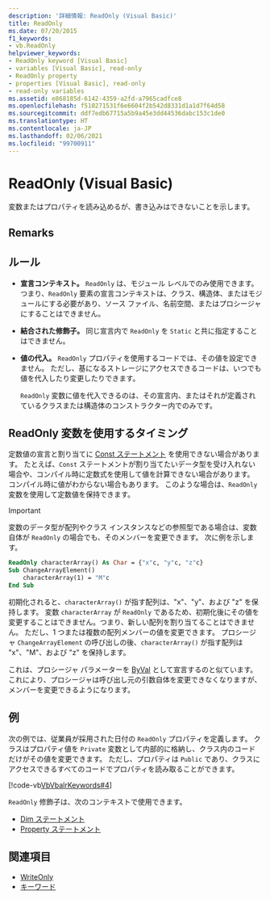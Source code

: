 ```yaml
---
description: '詳細情報: ReadOnly (Visual Basic)'
title: ReadOnly
ms.date: 07/20/2015
f1_keywords:
- vb.ReadOnly
helpviewer_keywords:
- ReadOnly keyword [Visual Basic]
- variables [Visual Basic], read-only
- ReadOnly property
- properties [Visual Basic], read-only
- read-only variables
ms.assetid: e868185d-6142-4359-a2fd-a7965cadfce8
ms.openlocfilehash: f510271531f6e6604f2b542d8331d1a1d7f64d58
ms.sourcegitcommit: ddf7edb67715a5b9a45e3dd44536dabc153c1de0
ms.translationtype: HT
ms.contentlocale: ja-JP
ms.lasthandoff: 02/06/2021
ms.locfileid: "99700911"
---
```

# <a name="readonly-visual-basic"></a>ReadOnly (Visual Basic)

変数またはプロパティを読み込めるが、書き込みはできないことを示します。

## <a name="remarks"></a>Remarks

## <a name="rules"></a>ルール

- **宣言コンテキスト。** `ReadOnly` は、モジュール レベルでのみ使用できます。 つまり、`ReadOnly` 要素の宣言コンテキストは、クラス、構造体、またはモジュールにする必要があり、ソース ファイル、名前空間、またはプロシージャにすることはできません。

- **結合された修飾子。** 同じ宣言内で `ReadOnly` を `Static` と共に指定することはできません。

- **値の代入。** `ReadOnly` プロパティを使用するコードでは、その値を設定できません。 ただし、基になるストレージにアクセスできるコードは、いつでも値を代入したり変更したりできます。

     `ReadOnly` 変数に値を代入できるのは、その宣言内、またはそれが定義されているクラスまたは構造体のコンストラクター内でのみです。

## <a name="when-to-use-a-readonly-variable"></a>ReadOnly 変数を使用するタイミング

定数値の宣言と割り当てに [Const ステートメント](../statements/const-statement.md) を使用できない場合があります。 たとえば、`Const` ステートメントが割り当てたいデータ型を受け入れない場合や、コンパイル時に定数式を使用して値を計算できない場合があります。 コンパイル時に値がわからない場合もあります。 このような場合は、`ReadOnly` 変数を使用して定数値を保持できます。

> [!IMPORTANT]
> 変数のデータ型が配列やクラス インスタンスなどの参照型である場合は、変数自体が `ReadOnly` の場合でも、そのメンバーを変更できます。 次に例を示します。

```vb
ReadOnly characterArray() As Char = {"x"c, "y"c, "z"c}
Sub ChangeArrayElement()
    characterArray(1) = "M"c
End Sub
```

初期化されると、`characterArray()` が指す配列は、"x"、"y"、および "z" を保持します。 変数 `characterArray` が `ReadOnly` であるため、初期化後にその値を変更することはできません。つまり、新しい配列を割り当てることはできません。 ただし、1 つまたは複数の配列メンバーの値を変更できます。 プロシージャ `ChangeArrayElement` の呼び出しの後、`characterArray()` が指す配列は "x"、"M"、および "z" を保持します。

これは、プロシージャ パラメーターを [ByVal](byval.md) として宣言するのと似ています。これにより、プロシージャは呼び出し元の引数自体を変更できなくなりますが、メンバーを変更できるようになります。

## <a name="example"></a>例

次の例では、従業員が採用された日付の `ReadOnly` プロパティを定義します。 クラスはプロパティ値を `Private` 変数として内部的に格納し、クラス内のコードだけがその値を変更できます。 ただし、プロパティは `Public` であり、クラスにアクセスできるすべてのコードでプロパティを読み取ることができます。

[!code-vb[VbVbalrKeywords#4](~/samples/snippets/visualbasic/VS_Snippets_VBCSharp/VbVbalrKeywords/VB/Class1.vb#4)]

`ReadOnly` 修飾子は、次のコンテキストで使用できます。

- [Dim ステートメント](../statements/dim-statement.md)
- [Property ステートメント](../statements/property-statement.md)

## <a name="see-also"></a>関連項目

- [WriteOnly](writeonly.md)
- [キーワード](../keywords/index.md)
